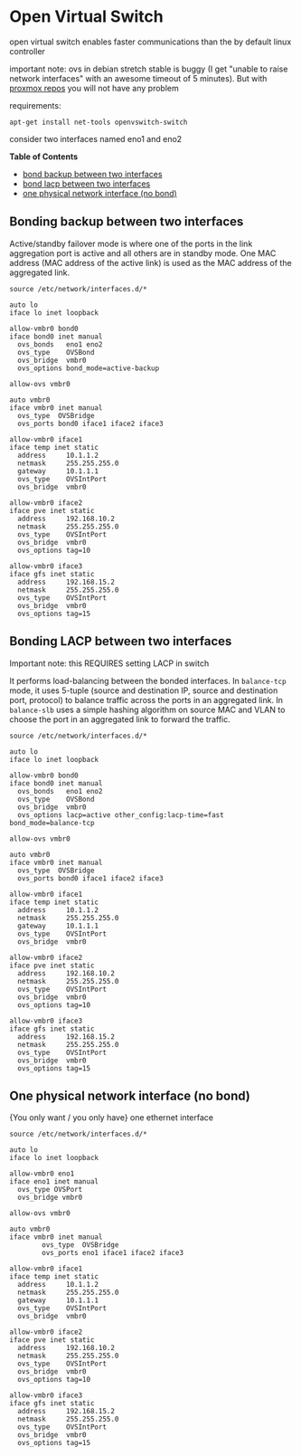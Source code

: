 # Open Virtual Switch

open virtual switch enables faster communications than the by default linux controller

important note: ovs in debian stretch stable is buggy (I get "unable to raise network interfaces" with an awesome timeout of 5 minutes). But with [proxmox repos](https://pve.proxmox.com/wiki/Install_Proxmox_VE_on_Debian_Stretch#Adapt_your_sources.list) you will not have any problem

requirements:

    apt-get install net-tools openvswitch-switch

consider two interfaces named eno1 and eno2

<!-- START doctoc generated TOC please keep comment here to allow auto update -->
<!-- DON'T EDIT THIS SECTION, INSTEAD RE-RUN doctoc TO UPDATE -->
**Table of Contents**

- [bond backup between two interfaces](#bond-backup-between-two-interfaces)
- [bond lacp between two interfaces](#bond-lacp-between-two-interfaces)
- [one physical network interface (no bond)](#one-physical-network-interface-no-bond)

<!-- END doctoc generated TOC please keep comment here to allow auto update -->

## Bonding backup between two interfaces

Active/standby failover mode is where one of the ports in the link aggregation port is active and all others are in standby mode. One MAC address (MAC address of the active link) is used as the MAC address of the aggregated link.

```
source /etc/network/interfaces.d/*

auto lo
iface lo inet loopback

allow-vmbr0 bond0
iface bond0 inet manual
  ovs_bonds   eno1 eno2
  ovs_type    OVSBond
  ovs_bridge  vmbr0
  ovs_options bond_mode=active-backup

allow-ovs vmbr0

auto vmbr0
iface vmbr0 inet manual
  ovs_type  OVSBridge
  ovs_ports bond0 iface1 iface2 iface3

allow-vmbr0 iface1
iface temp inet static
  address     10.1.1.2
  netmask     255.255.255.0
  gateway     10.1.1.1
  ovs_type    OVSIntPort
  ovs_bridge  vmbr0

allow-vmbr0 iface2
iface pve inet static
  address     192.168.10.2
  netmask     255.255.255.0
  ovs_type    OVSIntPort
  ovs_bridge  vmbr0
  ovs_options tag=10

allow-vmbr0 iface3
iface gfs inet static
  address     192.168.15.2
  netmask     255.255.255.0
  ovs_type    OVSIntPort
  ovs_bridge  vmbr0
  ovs_options tag=15

```

## Bonding LACP between two interfaces

Important note: this REQUIRES setting LACP in switch

It performs load-balancing between the bonded interfaces. In `balance-tcp` mode, it uses 5-tuple (source and destination IP, source and destination port, protocol) to balance traffic across the ports in an aggregated link. In `balance-slb` uses a simple hashing algorithm on source MAC and VLAN to choose the port in an aggregated link to forward the traffic.

```
source /etc/network/interfaces.d/*

auto lo
iface lo inet loopback

allow-vmbr0 bond0
iface bond0 inet manual
  ovs_bonds   eno1 eno2
  ovs_type    OVSBond
  ovs_bridge  vmbr0
  ovs_options lacp=active other_config:lacp-time=fast bond_mode=balance-tcp

allow-ovs vmbr0

auto vmbr0
iface vmbr0 inet manual
  ovs_type  OVSBridge
  ovs_ports bond0 iface1 iface2 iface3

allow-vmbr0 iface1
iface temp inet static
  address     10.1.1.2
  netmask     255.255.255.0
  gateway     10.1.1.1
  ovs_type    OVSIntPort
  ovs_bridge  vmbr0

allow-vmbr0 iface2
iface pve inet static
  address     192.168.10.2
  netmask     255.255.255.0
  ovs_type    OVSIntPort
  ovs_bridge  vmbr0
  ovs_options tag=10

allow-vmbr0 iface3
iface gfs inet static
  address     192.168.15.2
  netmask     255.255.255.0
  ovs_type    OVSIntPort
  ovs_bridge  vmbr0
  ovs_options tag=15

```

## One physical network interface (no bond)

{You only want / you only have} one ethernet interface

```
source /etc/network/interfaces.d/*

auto lo
iface lo inet loopback

allow-vmbr0 eno1
iface eno1 inet manual
  ovs_type OVSPort
  ovs_bridge vmbr0

allow-ovs vmbr0

auto vmbr0
iface vmbr0 inet manual
        ovs_type  OVSBridge
        ovs_ports eno1 iface1 iface2 iface3

allow-vmbr0 iface1
iface temp inet static
  address     10.1.1.2
  netmask     255.255.255.0
  gateway     10.1.1.1
  ovs_type    OVSIntPort
  ovs_bridge  vmbr0

allow-vmbr0 iface2
iface pve inet static
  address     192.168.10.2
  netmask     255.255.255.0
  ovs_type    OVSIntPort
  ovs_bridge  vmbr0
  ovs_options tag=10

allow-vmbr0 iface3
iface gfs inet static
  address     192.168.15.2
  netmask     255.255.255.0
  ovs_type    OVSIntPort
  ovs_bridge  vmbr0
  ovs_options tag=15
```
